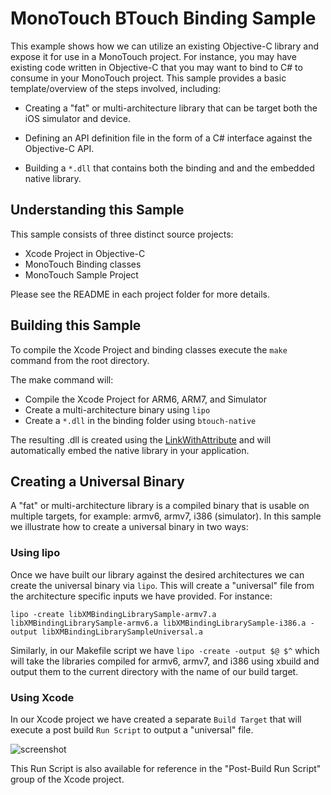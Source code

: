 # MonoTouch BTouch Binding Sample

This example shows how we can utilize an existing Objective-C library and expose it for use in a MonoTouch project. For instance, you may have existing code written in Objective-C that you may want to bind to C# to consume in your MonoTouch project. This sample provides a basic template/overview of the steps involved, including:

- Creating a "fat" or multi-architecture library that can be target both the iOS simulator and device.

- Defining an API definition file in the form of a C# interface against the Objective-C API.

- Building a `*.dll` that contains both the binding and and the embedded native library.

## Understanding this Sample

This sample consists of three distinct source projects:

- Xcode Project in Objective-C
- MonoTouch Binding classes
- MonoTouch Sample Project

Please see the README in each project folder for more details.

## Building this Sample

To compile the Xcode Project and binding classes execute the `make` command from the root directory.

The make command will:

- Compile the Xcode Project for ARM6, ARM7, and Simulator
- Create a multi-architecture binary using `lipo`
- Create a `*.dll` in the binding folder using `btouch-native`

The resulting .dll is created using the [LinkWithAttribute](http://docs.xamarin.com/ios/advanced_topics/binding_objective-c_types#Linking_the_Dependencies) and will automatically embed the native library in your application.

## Creating a Universal Binary

A "fat" or multi-architecture library is a compiled binary that is usable on multiple targets, for example: armv6, armv7, i386
(simulator). In this sample we illustrate how to create a universal binary in two ways:

### Using lipo

Once we have built our library against the desired architectures we can create the universal binary via `lipo`. This will create a "universal" file from the architecture specific inputs we have provided. For instance:

```
lipo -create libXMBindingLibrarySample-armv7.a libXMBindingLibrarySample-armv6.a libXMBindingLibrarySample-i386.a -output libXMBindingLibrarySampleUniversal.a
```

Similarly, in our Makefile script we have `lipo -create -output $@ $^` which will take the libraries compiled for armv6, armv7, and i386 using xbuild and output them to the current directory with the name of our build target.

### Using Xcode

In our Xcode project we have created a separate `Build Target` that will execute a post build `Run Script` to output a
"universal" file.

![screenshot](http://i.imgur.com/6SIsx.png "Build Target - Run Script")

This Run Script is also available for reference in the "Post-Build Run Script" group of the Xcode project.

